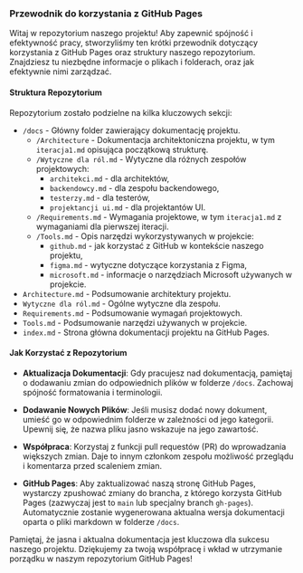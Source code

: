 ### Przewodnik do korzystania z GitHub Pages

Witaj w repozytorium naszego projektu! Aby zapewnić spójność i efektywność pracy, stworzyliśmy ten krótki przewodnik dotyczący korzystania z GitHub Pages oraz struktury naszego repozytorium. Znajdziesz tu niezbędne informacje o plikach i folderach, oraz jak efektywnie nimi zarządzać.

#### Struktura Repozytorium

Repozytorium zostało podzielne na kilka kluczowych sekcji:

- `/docs` - Główny folder zawierający dokumentację projektu.
    - `/Architecture` - Dokumentacja architektoniczna projektu, w tym `iteracja1.md` opisująca początkową strukturę.
    - `/Wytyczne dla ról.md` - Wytyczne dla różnych zespołów projektowych:
        - `architekci.md` - dla architektów,
        - `backendowcy.md` - dla zespołu backendowego,
        - `testerzy.md` - dla testerów,
        - `projektancji ui.md` - dla projektantów UI.
    - `/Requirements.md` - Wymagania projektowe, w tym `iteracja1.md` z wymaganiami dla pierwszej iteracji.
    - `/Tools.md` - Opis narzędzi wykorzystywanych w projekcie:
        - `github.md` - jak korzystać z GitHub w kontekście naszego projektu,
        - `figma.md` - wytyczne dotyczące korzystania z Figma,
        - `microsoft.md` - informacje o narzędziach Microsoft używanych w projekcie.
- `Architecture.md` - Podsumowanie architektury projektu.
- `Wytyczne dla ról.md` - Ogólne wytyczne dla zespołu.
- `Requirements.md` - Podsumowanie wymagań projektowych.
- `Tools.md` - Podsumowanie narzędzi używanych w projekcie.
- `index.md` - Strona główna dokumentacji projektu na GitHub Pages.

#### Jak Korzystać z Repozytorium

- **Aktualizacja Dokumentacji**: Gdy pracujesz nad dokumentacją, pamiętaj o dodawaniu zmian do odpowiednich plików w folderze `/docs`. Zachowaj spójność formatowania i terminologii.

- **Dodawanie Nowych Plików**: Jeśli musisz dodać nowy dokument, umieść go w odpowiednim folderze w zależności od jego kategorii. Upewnij się, że nazwa pliku jasno wskazuje na jego zawartość.

- **Współpraca**: Korzystaj z funkcji pull requestów (PR) do wprowadzania większych zmian. Daje to innym członkom zespołu możliwość przeglądu i komentarza przed scaleniem zmian.

- **GitHub Pages**: Aby zaktualizować naszą stronę GitHub Pages, wystarczy zpushować zmiany do brancha, z którego korzysta GitHub Pages (zazwyczaj jest to `main` lub specjalny branch `gh-pages`). Automatycznie zostanie wygenerowana aktualna wersja dokumentacji oparta o pliki markdown w folderze `/docs`.

Pamiętaj, że jasna i aktualna dokumentacja jest kluczowa dla sukcesu naszego projektu. Dziękujemy za twoją współpracę i wkład w utrzymanie porządku w naszym repozytorium GitHub Pages!